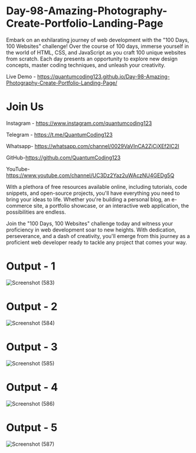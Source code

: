 # Day-98-Amazing-Photography-Create-Portfolio-Landing-Page

Embark on an exhilarating journey of web development with the "100 Days, 100 Websites" challenge! Over the course of 100 days, immerse yourself in the world of HTML, CSS, and JavaScript as you craft 100 unique websites from scratch. Each day presents an opportunity to explore new design concepts, master coding techniques, and unleash your creativity.

Live Demo - https://quantumcoding123.github.io/Day-98-Amazing-Photography-Create-Portfolio-Landing-Page/

# Join Us

Instagram - https://www.instagram.com/quantumcoding123

Telegram - https://t.me/QuantumCoding123

Whatsapp- https://whatsapp.com/channel/0029VaVInCA2ZjCjXEf2IC2I

GitHub-https://github.com/QuantumCoding123

YouTube-https://www.youtube.com/channel/UC3Dz2Yaz2uWAczNU4GEDg5Q

With a plethora of free resources available online, including tutorials, code snippets, and open-source projects, you'll have everything you need to bring your ideas to life. Whether you're building a personal blog, an e-commerce site, a portfolio showcase, or an interactive web application, the possibilities are endless.

Join the "100 Days, 100 Websites" challenge today and witness your proficiency in web development soar to new heights. With dedication, perseverance, and a dash of creativity, you'll emerge from this journey as a proficient web developer ready to tackle any project that comes your way.

# Output - 1

 ![Screenshot (583)](https://github.com/user-attachments/assets/600b28c0-1a63-4e3c-8330-ea3e8ec05aad)

# Output - 2

![Screenshot (584)](https://github.com/user-attachments/assets/48289fa2-0430-4989-9473-154eb52460db)

# Output - 3
![Screenshot (585)](https://github.com/user-attachments/assets/a21998ef-f9b9-40c3-b948-99cfadbf9891)

# Output - 4

![Screenshot (586)](https://github.com/user-attachments/assets/cd7d5387-6d18-4408-8ed9-9cdf9f094d02)

# Output - 5
![Screenshot (587)](https://github.com/user-attachments/assets/52f70fba-cbeb-4fcc-8f53-f873ab39c9ec)


